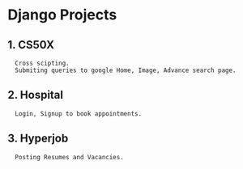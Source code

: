 # Django Projects

## 1. CS50X
      Cross scipting.
      Submiting queries to google Home, Image, Advance search page.

## 2. Hospital
      Login, Signup to book appointments.

## 3. Hyperjob
      Posting Resumes and Vacancies.  
      